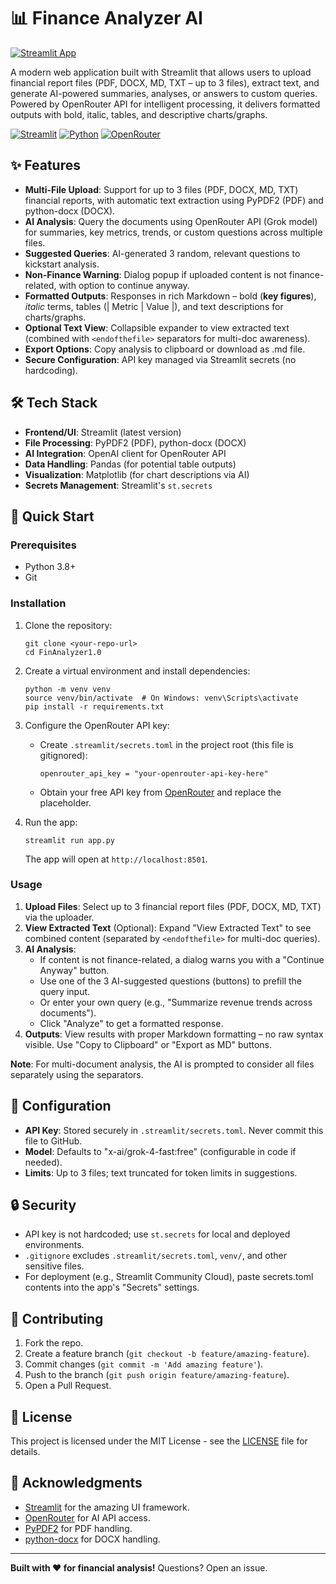 # 📊 Finance Analyzer AI

[![Streamlit App](https://static.streamlit.io/badges/streamlit_badge_black_white.svg)](https://finanalyzer.streamlit.app/)

A modern web application built with Streamlit that allows users to upload financial report files (PDF, DOCX, MD, TXT – up to 3 files), extract text, and generate AI-powered summaries, analyses, or answers to custom queries. Powered by OpenRouter API for intelligent processing, it delivers formatted outputs with bold, italic, tables, and descriptive charts/graphs.

[![Streamlit](https://img.shields.io/badge/Streamlit-FF4B4B?style=for-the-badge&logo=streamlit&logoColor=white)](https://streamlit.io/)
[![Python](https://img.shields.io/badge/Python-3776AB?style=for-the-badge&logo=python&logoColor=white)](https://www.python.org/)
[![OpenRouter](https://img.shields.io/badge/OpenRouter-000000?style=for-the-badge&logo=data:image/svg+xml;base64,PHN2ZyB3aWR0aD0iMjQiIGhlaWdodD0iMjQiIHZpZXdCb3g9IjAgMCAyNCAyNCIgZmlsbD0ibm9uZSIgeG1sbnM9Imh0dHA6Ly93d3cudzMub3JnLzIwMDAvc3ZnIj4KPHBhdGggZD0iTTEyIDJDMTMuMSAyIDE0IDIuOSAxNCA0VjIwQzE0IDIxLjEgMTMuMSAyMiAxMiAyMkMxMC45IDIyIDEwIDIxLjEgMTAgMjBWMTRDMTAgMi45IDEwLjkgMiAxMiAyWk0xMiA0QzEyLjU1IDQgMTMgNC40NSAxMyA1VjE5QzEzIDE5LjU1IDEyLjU1IDIwIDEyIDIwQzExLjQ1IDIwIDExIDE5LjU1IDExIDE5VjVDMTEgNC40NSAxMS40NSA0IDEyIDRaIiBmaWxsPSIjZmZmZmZmIi8+Cjwvc3ZnPgo=)](https://openrouter.ai/)

## ✨ Features

- **Multi-File Upload**: Support for up to 3 files (PDF, DOCX, MD, TXT) financial reports, with automatic text extraction using PyPDF2 (PDF) and python-docx (DOCX).
- **AI Analysis**: Query the documents using OpenRouter API (Grok model) for summaries, key metrics, trends, or custom questions across multiple files.
- **Suggested Queries**: AI-generated 3 random, relevant questions to kickstart analysis.
- **Non-Finance Warning**: Dialog popup if uploaded content is not finance-related, with option to continue anyway.
- **Formatted Outputs**: Responses in rich Markdown – bold (**key figures**), *italic* terms, tables (| Metric | Value |), and text descriptions for charts/graphs.
- **Optional Text View**: Collapsible expander to view extracted text (combined with `<endofthefile>` separators for multi-doc awareness).
- **Export Options**: Copy analysis to clipboard or download as .md file.
- **Secure Configuration**: API key managed via Streamlit secrets (no hardcoding).

## 🛠 Tech Stack

- **Frontend/UI**: Streamlit (latest version)
- **File Processing**: PyPDF2 (PDF), python-docx (DOCX)
- **AI Integration**: OpenAI client for OpenRouter API
- **Data Handling**: Pandas (for potential table outputs)
- **Visualization**: Matplotlib (for chart descriptions via AI)
- **Secrets Management**: Streamlit's `st.secrets`

## 🚀 Quick Start

### Prerequisites
- Python 3.8+
- Git

### Installation

1. Clone the repository:
   ```
   git clone <your-repo-url>
   cd FinAnalyzer1.0
   ```

2. Create a virtual environment and install dependencies:
   ```
   python -m venv venv
   source venv/bin/activate  # On Windows: venv\Scripts\activate
   pip install -r requirements.txt
   ```

3. Configure the OpenRouter API key:
   - Create `.streamlit/secrets.toml` in the project root (this file is gitignored):
     ```
     openrouter_api_key = "your-openrouter-api-key-here"
     ```
   - Obtain your free API key from [OpenRouter](https://openrouter.ai/) and replace the placeholder.

4. Run the app:
   ```
   streamlit run app.py
   ```

   The app will open at `http://localhost:8501`.

### Usage

1. **Upload Files**: Select up to 3 financial report files (PDF, DOCX, MD, TXT) via the uploader.
2. **View Extracted Text** (Optional): Expand "View Extracted Text" to see combined content (separated by `<endofthefile>` for multi-doc queries).
3. **AI Analysis**:
   - If content is not finance-related, a dialog warns you with a "Continue Anyway" button.
   - Use one of the 3 AI-suggested questions (buttons) to prefill the query input.
   - Or enter your own query (e.g., "Summarize revenue trends across documents").
   - Click "Analyze" to get a formatted response.
4. **Outputs**: View results with proper Markdown formatting – no raw syntax visible. Use "Copy to Clipboard" or "Export as MD" buttons.

**Note**: For multi-document analysis, the AI is prompted to consider all files separately using the separators.

## 📝 Configuration

- **API Key**: Stored securely in `.streamlit/secrets.toml`. Never commit this file to GitHub.
- **Model**: Defaults to "x-ai/grok-4-fast:free" (configurable in code if needed).
- **Limits**: Up to 3 files; text truncated for token limits in suggestions.

## 🔒 Security

- API key is not hardcoded; use `st.secrets` for local and deployed environments.
- `.gitignore` excludes `.streamlit/secrets.toml`, `venv/`, and other sensitive files.
- For deployment (e.g., Streamlit Community Cloud), paste secrets.toml contents into the app's "Secrets" settings.

## 🤝 Contributing

1. Fork the repo.
2. Create a feature branch (`git checkout -b feature/amazing-feature`).
3. Commit changes (`git commit -m 'Add amazing feature'`).
4. Push to the branch (`git push origin feature/amazing-feature`).
5. Open a Pull Request.

## 📄 License

This project is licensed under the MIT License - see the [LICENSE](LICENSE) file for details.

## 🙏 Acknowledgments

- [Streamlit](https://streamlit.io/) for the amazing UI framework.
- [OpenRouter](https://openrouter.ai/) for AI API access.
- [PyPDF2](https://pypdf2.readthedocs.io/) for PDF handling.
- [python-docx](https://python-docx.readthedocs.io/) for DOCX handling.

---

**Built with ❤️ for financial analysis!** Questions? Open an issue.